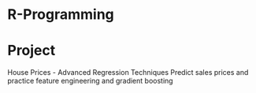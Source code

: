 # R-Programming

# Project
House Prices - Advanced Regression Techniques
Predict sales prices and practice feature engineering and gradient boosting

